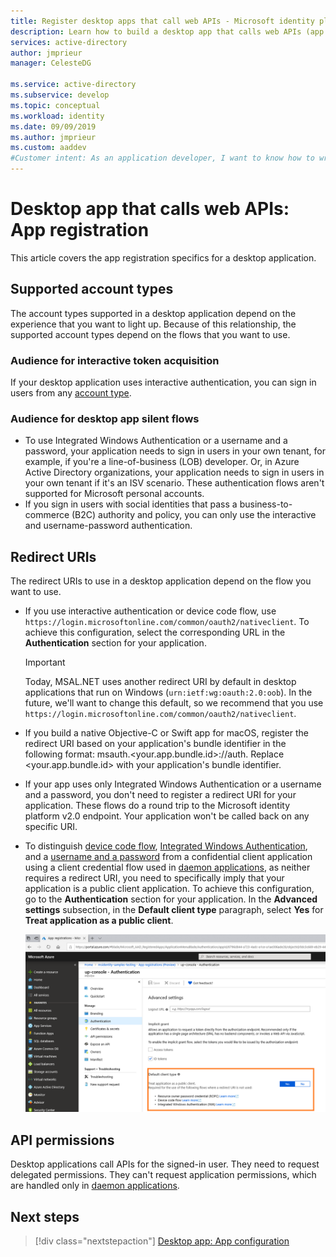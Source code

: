 ```yaml
---
title: Register desktop apps that call web APIs - Microsoft identity platform | Azure
description: Learn how to build a desktop app that calls web APIs (app registration)
services: active-directory
author: jmprieur
manager: CelesteDG

ms.service: active-directory
ms.subservice: develop
ms.topic: conceptual
ms.workload: identity
ms.date: 09/09/2019
ms.author: jmprieur
ms.custom: aaddev
#Customer intent: As an application developer, I want to know how to write a desktop app that calls web APIs by using the Microsoft identity platform for developers.
---
```


# Desktop app that calls web APIs: App registration

This article covers the app registration specifics for a desktop application.

## Supported account types

The account types supported in a desktop application depend on the experience that you want to light up. Because of this relationship, the supported account types depend on the flows that you want to use.

### Audience for interactive token acquisition

If your desktop application uses interactive authentication, you can sign in users from any [account type](quickstart-register-app.md).

### Audience for desktop app silent flows

- To use Integrated Windows Authentication or a username and a password, your application needs to sign in users in your own tenant, for example, if you're a line-of-business (LOB) developer. Or, in Azure Active Directory organizations, your application needs to sign in users in your own tenant if it's an ISV scenario. These authentication flows aren't supported for Microsoft personal accounts.
- If you sign in users with social identities that pass a business-to-commerce (B2C) authority and policy, you can only use the interactive and username-password authentication.

## Redirect URIs

The redirect URIs to use in a desktop application depend on the flow you want to use.

- If you use interactive authentication or device code flow, use `https://login.microsoftonline.com/common/oauth2/nativeclient`. To achieve this configuration, select the corresponding URL in the **Authentication** section for your application.

  > [!IMPORTANT]
  > Today, MSAL.NET uses another redirect URI by default in desktop applications that run on Windows (`urn:ietf:wg:oauth:2.0:oob`). In the future, we'll want to change this default, so we recommend that you use `https://login.microsoftonline.com/common/oauth2/nativeclient`.

- If you build a native Objective-C or Swift app for macOS, register the redirect URI based on your application's bundle identifier in the following format: msauth.<your.app.bundle.id>://auth. Replace <your.app.bundle.id> with your application's bundle identifier.
- If your app uses only Integrated Windows Authentication or a username and a password, you don't need to register a redirect URI for your application. These flows do a round trip to the Microsoft identity platform v2.0 endpoint. Your application won't be called back on any specific URI.
- To distinguish [device code flow](scenario-desktop-acquire-token.md#device-code-flow), [Integrated Windows Authentication](scenario-desktop-acquire-token.md#integrated-windows-authentication), and a [username and a password](scenario-desktop-acquire-token.md#username-and-password) from a confidential client application using a client credential flow used in [daemon applications](scenario-daemon-overview.md), as neither requires a redirect URI, you need to specifically imply that your application is a public client application. To achieve this configuration, go to the **Authentication** section for your application. In the **Advanced settings** subsection, in the **Default client type** paragraph, select **Yes** for **Treat application as a public client**.

  ![Allow public client](media/scenarios/default-client-type.png)

## API permissions

Desktop applications call APIs for the signed-in user. They need to request delegated permissions. They can't request application permissions, which are handled only in [daemon applications](scenario-daemon-overview.md).

## Next steps

> [!div class="nextstepaction"]
> [Desktop app: App configuration](scenario-desktop-app-configuration.md)
